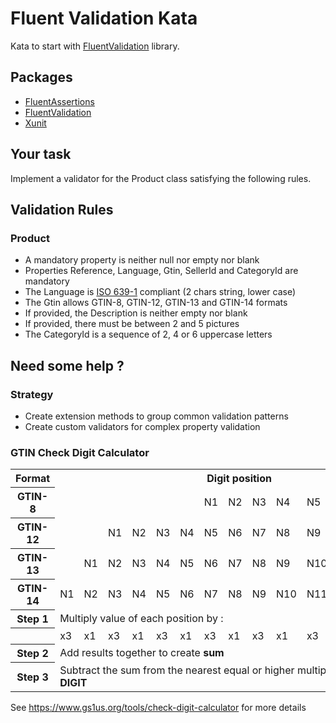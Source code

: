 # Fluent Validation Kata

Kata to start with [FluentValidation](https://docs.fluentvalidation.net/) library.

## Packages

- [FluentAssertions](https://fluentassertions.com/)
- [FluentValidation](https://fluentvalidation.net/)
- [Xunit](https://xunit.net/)

## Your task

Implement a validator for the Product class satisfying the following rules.

## Validation Rules

### Product

- A mandatory property is neither null nor empty nor blank 
- Properties Reference, Language, Gtin, SellerId and CategoryId are mandatory
- The Language is [ISO 639-1](https://en.wikipedia.org/wiki/List_of_ISO_639-1_codes) compliant (2 chars string, lower case)
- The Gtin allows GTIN-8, GTIN-12, GTIN-13 and GTIN-14 formats
- If provided, the Description is neither empty nor blank
- If provided, there must be between 2 and 5 pictures
- The CategoryId is a sequence of 2, 4 or 6 uppercase letters

## Need some help ?

### Strategy
- Create extension methods to group common validation patterns
- Create custom validators for complex property validation

### GTIN Check Digit Calculator

<table>
	<tr>
		<th>Format</th>
		<th colspan="14">Digit position</th>
	</tr>
	<tr>
		<th>GTIN-8</th>
		<td colspan="6"></td><td>N1</td><td>N2</td>
		<td>N3</td><td>N4</td><td>N5</td><td>N6</td>
		<td>N7</td><td>N8</td>
	</tr>
	<tr>
		<th>GTIN-12</th>
		<td colspan="2"></td><td>N1</td><td>N2</td>
		<td>N3</td><td>N4</td><td>N5</td><td>N6</td>
		<td>N7</td><td>N8</td><td>N9</td><td>N10</td>
		<td>N11</td><td>N12</td>
	</tr>
	<tr>
		<th>GTIN-13</th>
		<td></td><td>N1</td><td>N2</td>
		<td>N3</td><td>N4</td><td>N5</td><td>N6</td>
		<td>N7</td><td>N8</td><td>N9</td><td>N10</td>
		<td>N11</td><td>N12</td><td>N13</td>
	</tr>
	<tr>
		<th>GTIN-14</th>
		<td>N1</td><td>N2</td>
		<td>N3</td><td>N4</td><td>N5</td><td>N6</td>
		<td>N7</td><td>N8</td><td>N9</td><td>N10</td>
		<td>N11</td><td>N12</td><td>N13</td><td>N14</td>
	</tr>
	<tr>
		<th>Step 1</th>
		<td colspan="14">
			Multiply value of each position by :
		</td>
	</tr>
	<tr>
		<th></th>
		<td>x3</td><td>x1</td><td>x3</td><td>x1</td><td>x3</td><td>x1</td>
		<td>x3</td><td>x1</td><td>x3</td><td>x1</td><td>x3</td><td>x1</td>
		<td>x3</td><td>x0</td>
	</tr>
	<tr>
		<th>Step 2</th>
		<td colspan="14">
			Add results together to create <strong>sum</strong>
		</td>
	</tr>
	<tr>
		<th>Step 3</th>
		<td colspan="14">
			Subtract the sum from the nearest 
			equal or higher multiple of ten = <strong>CHECK DIGIT</strong>
		</td>
	</tr>
</table>

See https://www.gs1us.org/tools/check-digit-calculator for more details